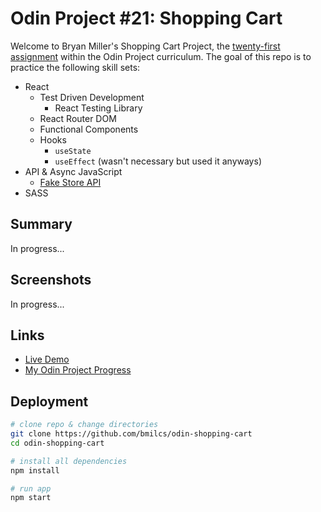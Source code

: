 # Odin Project #21: Shopping Cart

Welcome to Bryan Miller's Shopping Cart Project, the [twenty-first assignment](https://www.theodinproject.com/lessons/node-path-javascript-shopping-cart) within the Odin Project curriculum. The goal of this repo is to practice the following skill sets:

- React
  - Test Driven Development
    - React Testing Library
  - React Router DOM
  - Functional Components
  - Hooks
    - `useState`
    - `useEffect` (wasn't necessary but used it anyways)
- API & Async JavaScript
  - [Fake Store API](https://github.com/keikaavousi/fake-store-api)
- SASS

## Summary

In progress...

## Screenshots

In progress...

## Links

- [Live Demo](https://bmilcs.github.io/odin-shopping-cart/)
- [My Odin Project Progress](https://github.com/bmilcs/odin-project)

## Deployment

```sh
# clone repo & change directories
git clone https://github.com/bmilcs/odin-shopping-cart
cd odin-shopping-cart

# install all dependencies
npm install

# run app
npm start
```
